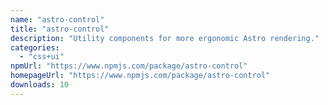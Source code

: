 ```yaml
---
name: "astro-control"
title: "astro-control"
description: "Utility components for more ergonomic Astro rendering."
categories:
  - "css+ui"
npmUrl: "https://www.npmjs.com/package/astro-control"
homepageUrl: "https://www.npmjs.com/package/astro-control"
downloads: 10
---
```

